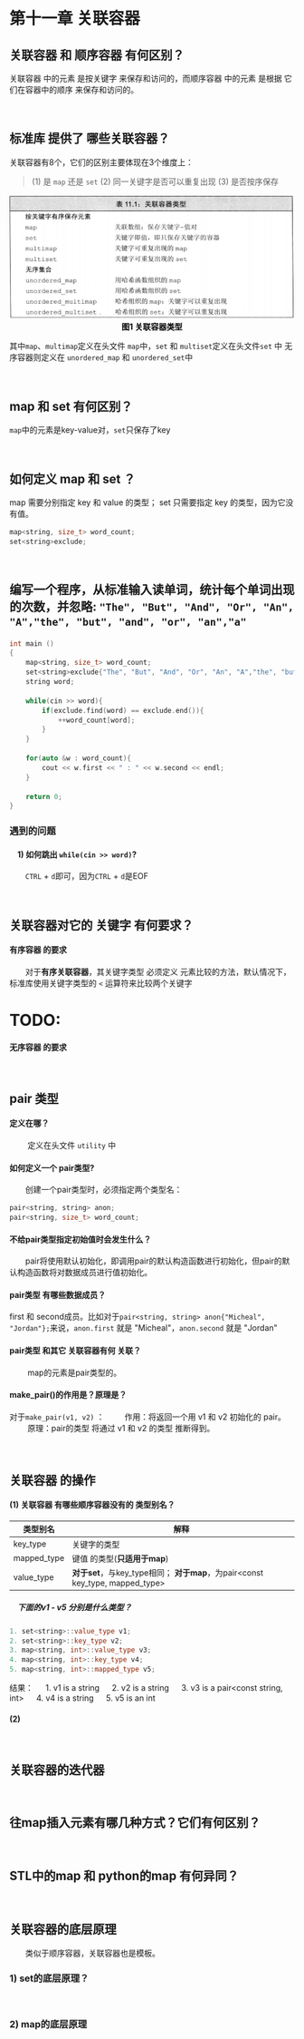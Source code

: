# 第十一章 关联容器

## 关联容器 和 顺序容器 有何区别？
关联容器 中的元素 是按关键字 来保存和访问的，而顺序容器 中的元素 是根据 它们在容器中的顺序  来保存和访问的。



&emsp;
## 标准库 提供了 哪些关联容器？
关联容器有8个，它们的区别主要体现在3个维度上：
> (1) 是 `map` 还是 `set`
> (2) 同一关键字是否可以重复出现
> (3) 是否按序保存
<div align="center"> <img src="./pic/chapter11/关联容器类型.png"> </div>
<center> <font color=black> <b> 图1 关联容器类型 </b> </font> </center>

其中`map`、`multimap`定义在头文件 `map`中，`set` 和 `multiset`定义在头文件`set` 中
无序容器则定义在 `unordered_map` 和 `unordered_set`中



&emsp;
## map 和 set 有何区别？
`map`中的元素是key-value对，`set`只保存了key



&emsp;
## 如何定义 map 和 set ？
map 需要分别指定 key 和 value 的类型；
set 只需要指定 key 的类型，因为它没有值。
```cpp
map<string, size_t> word_count;
set<string>exclude;
```



&emsp;
## 编写一个程序，从标准输入读单词，统计每个单词出现的次数，并忽略: `"The", "But", "And", "Or", "An", "A","the", "but", "and", "or", "an","a"`
```cpp
int main ()
{
    map<string, size_t> word_count;
    set<string>exclude{"The", "But", "And", "Or", "An", "A","the", "but", "and", "or", "an","a"};
    string word;

    while(cin >> word){
        if(exclude.find(word) == exclude.end()){
            ++word_count[word];
        }
    }

    for(auto &w : word_count){
        cout << w.first << " : " << w.second << endl;
    }

    return 0;
}
```
### 遇到的问题
#### &emsp;1) 如何跳出 `while(cin >> word)`?
&emsp;&emsp;`CTRL` + `d`即可，因为`CTRL` + `d`是EOF



&emsp;
## 关联容器对它的 关键字 有何要求？
#### 有序容器 的要求
&emsp;&emsp;对于**有序关联容器**，其关键字类型 必须定义 元素比较的方法，默认情况下，标准库使用关键字类型的 `<` 运算符来比较两个关键字
# TODO:  
#### 无序容器 的要求



&emsp;
## pair 类型
#### 定义在哪？
&emsp;&emsp; 定义在头文件 `utility` 中
#### 如何定义一个 pair类型?
&emsp;&emsp;创建一个pair类型时，必须指定两个类型名：
```cpp
pair<string, string> anon;
pair<string, size_t> word_count;
```
#### 不给pair类型指定初始值时会发生什么？
&emsp;&emsp;pair将使用默认初始化，即调用pair的默认构造函数进行初始化，但pair的默认构造函数将对数据成员进行值初始化。
#### pair类型 有哪些数据成员？
first 和 second成员。比如对于`pair<string, string> anon{"Micheal", "Jordan"};`来说，`anon.first` 就是 "Micheal"，`anon.second` 就是 "Jordan"
#### pair类型 和其它 关联容器有何 关联？
&emsp;&emsp; map的元素是pair类型的。
#### make_pair()的作用是？原理是？
对于`make_pair(v1, v2)` ：
&emsp;&emsp; 作用：将返回一个用 v1 和 v2 初始化的 pair。
&emsp;&emsp; 原理：pair的类型 将通过 v1 和 v2 的类型 推断得到。
#### 



&emsp;
## 关联容器 的操作
#### (1) 关联容器 有哪些顺序容器没有的 类型别名？
| 类型别名     | 解释                                                                           |
| ----------- | ------------------------------------------------------------------------------ |
| key_type    | 关键字的类型                                                                   |
| mapped_type | 键值 的类型(**只适用于map**)                                                   |
| value_type  | **对于set**，与key_type相同； **对于map**，为pair<const key_type, mapped_type> |
##### &emsp;下面的v1 - v5 分别是什么类型？
```cpp
1. set<string>::value_type v1;         
2. set<string>::key_type v2;           
3. map<string, int>::value_type v3;    
4. map<string, int>::key_type v4;      
5. map<string, int>::mapped_type v5;   
```
结果：
&emsp; 1.  v1 is a string
&emsp; 2.  v2 is a string
&emsp; 3.  v3 is a pair<const string, int>
&emsp; 4.  v4 is a string
&emsp; 5.  v5 is an int
#### (2) 



&emsp;
## 关联容器的迭代器



&emsp;
## 往map插入元素有哪几种方式？它们有何区别？


&emsp;
## STL中的map 和 python的map 有何异同？


&emsp;
## 关联容器的底层原理
&emsp;&emsp;类似于顺序容器，关联容器也是模板。
### 1) set的底层原理？

&emsp;
### 2) map的底层原理
